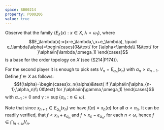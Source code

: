 ```yaml
---
space: S000214
property: P000206
value: true
---
```


Observe that the family $\{E_\lambda(x):x\in X,\ \lambda<\omega_1\}$, where
$$E_\lambda(x):=(x-e_\lambda,\,x+e_\lambda),
\quad e_\lambda(\alpha)=\begin{cases}0&\text{ for }\alpha<\lambda\\
1&\text{ for }\alpha\in[\lambda,\omega_1)
\end{cases}$$
is a base for the order topology on $X$
(see {S214|P174}).

For the second player it is enough to pick sets
$V_n=E_{\alpha_n}(x_n)$ with $\alpha_n>\alpha_{n-1}$.
Define $f\in X$ as follows:
$$f(\alpha)=\begin{cases}x_n(\alpha)&\text{ if }\alpha\in[\alpha_{n-1},\alpha_n)\\
0&\text{ for }\alpha\in[\gamma,\omega_1)
\end{cases}$$
with $\alpha_{-1}:=0$ and $\gamma:=\sup\{\alpha_n:n\in\omega\}$.

Note that since $x_{n+1}\in E_{\alpha_n}(x_{n})$ we have $f(\alpha)=x_n(\alpha)$ for all $\alpha<\alpha_n$. It can be readily verified, that
$f<x_n+e_{\alpha_n}$ and $f>x_n-e_{\alpha_n}$, for each $n<\omega$,
hence $f\in\bigcap_{n<\omega} V_n$.
